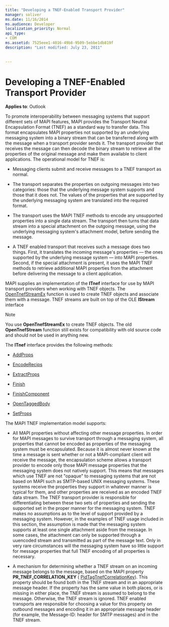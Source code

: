 ```yaml
---
title: "Developing a TNEF-Enabled Transport Provider"
manager: soliver
ms.date: 11/16/2014
ms.audience: Developer
localization_priority: Normal
api_type:
- COM
ms.assetid: 7525eee1-4016-49b8-9509-5ebbe1db819f
description: "Last modified: July 23, 2011"
 
 
---
```


# Developing a TNEF-Enabled Transport Provider

  
  
**Applies to**: Outlook 
  
To promote interoperability between messaging systems that support different sets of MAPI features, MAPI provides the Transport Neutral Encapsulation Format (TNEF) as a standard way to transfer data. This format encapsulates MAPI properties not supported by an underlying messaging system into a binary stream that can be transferred along with the message when a transport provider sends it. The transport provider that receives the message can then decode the binary stream to retrieve all the properties of the original message and make them available to client applications. The operational model for TNEF is:
  
- Messaging clients submit and receive messages to a TNEF transport as normal.
    
- The transport separates the properties on outgoing messages into two categories: those that the underlying message system supports and those that it does not. The values of the properties that are supported by the underlying messaging system are translated into the required format.
    
- The transport uses the MAPI TNEF methods to encode any unsupported properties into a single data stream. The transport then turns that data stream into a special attachment on the outgoing message, using the underlying messaging system's attachment model, before sending the message.
    
- A TNEF enabled transport that receives such a message does two things. First, it translates the incoming message's properties — the ones supported by the underlying message system — into MAPI properties. Second, if the special attachment is present, it uses the MAPI TNEF methods to retrieve additional MAPI properties from the attachment before delivering the message to a client application.
    
MAPI supplies an implementation of the **ITnef** interface for use by MAPI transport providers when working with TNEF objects. The [OpenTnefStreamEx](opentnefstreamex.md) function is used to create TNEF objects and associate them with a message. TNEF streams are built on top of the OLE **IStream** interface 
  
> [!NOTE]
> You use **OpenTnefStreamEx** to create TNEF objects. The old **OpenTnefStream** function still exists for compatibility with old source code and should not be used in anything new. 
  
The **ITnef** interface provides the following methods: 
  
- [AddProps](itnef-addprops.md)
    
- [EncodeRecips](itnef-encoderecips.md)
    
- [ExtractProps](itnef-extractprops.md)
    
- [Finish](itnef-finish.md)
    
- [FinishComponent](itnef-finishcomponent.md)
    
- [OpenTaggedBody](itnef-opentaggedbody.md)
    
- [SetProps](itnef-setprops.md)
    
The MAPI TNEF implementation model supports:
  
- All MAPI properties without affecting other message properties. In order for MAPI messages to survive transport through a messaging system, all properties that cannot be encoded as properties of the messaging system must be encapsulated. Because it is almost never known at the time a message is sent whether or not a MAPI-compliant client will receive the message, the encapsulation scheme allows a transport provider to encode only those MAPI message properties that the messaging system does not natively support. This means that messages which use TNEF are not "opaque" to messaging systems that are not based on MAPI such as SMTP-based UNIX messaging systems. These systems receive the properties they support in whatever manner is typical for them, and other properties are received as an encoded TNEF data stream. The TNEF transport provider is responsible for differentiating between these two sets of properties and sending the supported set in the proper manner for the messaging system. TNEF makes no assumptions as to the level of support provided by a messaging system. However, in the examples of TNEF usage included in this section, the assumption is made that the messaging system supports at least one single attachment aside from the message. In some cases, the attachment can only be supported through a uuencoded stream and transmitted as part of the message text. Only in very rare circumstances will the messaging system have so little support for message properties that full TNEF encoding of all properties is necessary.
    
- A mechanism for determining whether a TNEF stream on an incoming message belongs to the message, based on the MAPI property **PR_TNEF_CORRELATION_KEY** ( [PidTagTnefCorrelationKey](pidtagtnefcorrelationkey-canonical-property.md)). This property should be found both in the TNEF stream and in an appropriate message header. If the property has the same value in both places, or is missing in either place, the TNEF stream is assumed to belong to the message. Otherwise, the TNEF stream is ignored. TNEF enabled transports are responsible for choosing a value for this property on outbound messages and encoding it in an appropriate message header (for example, the Message-ID: header for SMTP messages) and in the TNEF stream.
    


